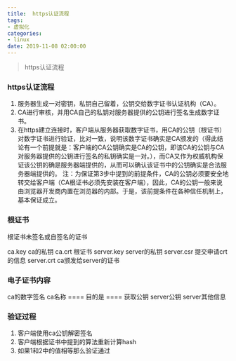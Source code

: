 ```yaml
---
title:  https认证流程
tags:
- 虚拟化
categories: 
- linux 
date: 2019-11-08 02:00:00
---
```

> https认证流程
<!-- more -->

### https认证流程
1. 服务器生成一对密钥，私钥自己留着，公钥交给数字证书认证机构（CA）。
2. CA进行审核，并用CA自己的私钥对服务器提供的公钥进行签名生成数字证书。
3. 在https建立连接时，客户端从服务器获取数字证书，用CA的公钥（根证书）对数字证书进行验证，比对一致，说明该数字证书确实是CA颁发的（得此结论有一个前提就是：客户端的CA公钥确实是CA的公钥，即该CA的公钥与CA对服务器提供的公钥进行签名的私钥确实是一对。），而CA又作为权威机构保证该公钥的确是服务器端提供的，从而可以确认该证书中的公钥确实是合法服务器端提供的。
注：为保证第3步中提到的前提条件，CA的公钥必须要安全地转交给客户端（CA根证书必须先安装在客户端），因此，CA的公钥一般来说由浏览器开发商内置在浏览器的内部。于是，该前提条件在各种信任机制上，基本保证成立。

### 根证书
根证书未签名或自签名的证书

ca.key ca的私钥
ca.crt 根证书
server.key server的私钥
server.csr 提交申请crt的信息
server.crt ca颁发给server的证书

### 电子证书内容

ca的数字签名
ca名称  ==== 目的是 ==== 获取公钥
server公钥
server其他信息

### 验证过程

1. 客户端使用ca公钥解密签名
2. 客户端根据证书中提到的算法重新计算hash
3. 如果1和2中的值相等那么验证通过
